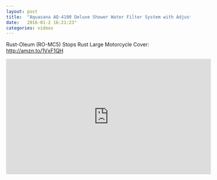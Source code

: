 ```yaml
---
layout: post
title:  "Aquasana AQ-4100 Deluxe Shower Water Filter System with Adjustable Showerhead Unboxing and Setup"
date:   2016-01-2 16:21:23"
categories: videos
---
```

Rust-Oleum (RO-MC5) Stops Rust Large Motorcycle Cover: 
http://amzn.to/1VxF1QH
<iframe width="560" height="315" src="https://www.youtube.com/embed/STz92d7Hk4Y" frameborder="0" allowfullscreen></iframe>